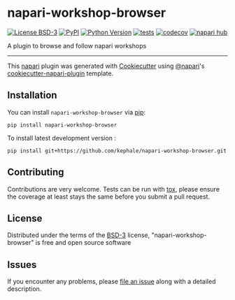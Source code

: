 # napari-workshop-browser

[![License BSD-3](https://img.shields.io/pypi/l/napari-workshop-browser.svg?color=green)](https://github.com/kephale/napari-workshop-browser/raw/main/LICENSE)
[![PyPI](https://img.shields.io/pypi/v/napari-workshop-browser.svg?color=green)](https://pypi.org/project/napari-workshop-browser)
[![Python Version](https://img.shields.io/pypi/pyversions/napari-workshop-browser.svg?color=green)](https://python.org)
[![tests](https://github.com/kephale/napari-workshop-browser/workflows/tests/badge.svg)](https://github.com/kephale/napari-workshop-browser/actions)
[![codecov](https://codecov.io/gh/kephale/napari-workshop-browser/branch/main/graph/badge.svg)](https://codecov.io/gh/kephale/napari-workshop-browser)
[![napari hub](https://img.shields.io/endpoint?url=https://api.napari-hub.org/shields/napari-workshop-browser)](https://napari-hub.org/plugins/napari-workshop-browser)

A plugin to browse and follow napari workshops

----------------------------------

This [napari] plugin was generated with [Cookiecutter] using [@napari]'s [cookiecutter-napari-plugin] template.

<!--
Don't miss the full getting started guide to set up your new package:
https://github.com/napari/cookiecutter-napari-plugin#getting-started

and review the napari docs for plugin developers:
https://napari.org/stable/plugins/index.html
-->

## Installation

You can install `napari-workshop-browser` via [pip]:

    pip install napari-workshop-browser



To install latest development version :

    pip install git+https://github.com/kephale/napari-workshop-browser.git


## Contributing

Contributions are very welcome. Tests can be run with [tox], please ensure
the coverage at least stays the same before you submit a pull request.

## License

Distributed under the terms of the [BSD-3] license,
"napari-workshop-browser" is free and open source software

## Issues

If you encounter any problems, please [file an issue] along with a detailed description.

[napari]: https://github.com/napari/napari
[Cookiecutter]: https://github.com/audreyr/cookiecutter
[@napari]: https://github.com/napari
[MIT]: http://opensource.org/licenses/MIT
[BSD-3]: http://opensource.org/licenses/BSD-3-Clause
[GNU GPL v3.0]: http://www.gnu.org/licenses/gpl-3.0.txt
[GNU LGPL v3.0]: http://www.gnu.org/licenses/lgpl-3.0.txt
[Apache Software License 2.0]: http://www.apache.org/licenses/LICENSE-2.0
[Mozilla Public License 2.0]: https://www.mozilla.org/media/MPL/2.0/index.txt
[cookiecutter-napari-plugin]: https://github.com/napari/cookiecutter-napari-plugin

[file an issue]: https://github.com/kephale/napari-workshop-browser/issues

[napari]: https://github.com/napari/napari
[tox]: https://tox.readthedocs.io/en/latest/
[pip]: https://pypi.org/project/pip/
[PyPI]: https://pypi.org/
